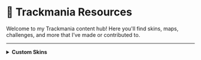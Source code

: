 # 🏁 Trackmania Resources

Welcome to my Trackmania content hub! Here you'll find skins, maps, challenges, and more that I’ve made or contributed to.

---

<details>
  <summary><strong>Custom Skins</strong></summary>
  <br/>

  <details>
    <summary><h3>Breezer (Blue)</h3></summary>
      Trackmania 2020, Stadium
    <a href="https://www.dropbox.com/scl/fi/kflvomqdenni8qnvrmzky/Breezer_Blue.zip?rlkey=i9gjekklrf5hjrm7a0kzda8rs&st=v5e6x45a&dl=1">Download</a>  
  </details>
  <br/>

  <details>
    <summary><h3>FE Championship Showcar</h3></summary>
    Trackmania 2020, Stadium  
    <a href="https://www.dropbox.com/scl/fi/ga45rhydb6bxc3ke7pv6t/FE_Championship_Showcar.zip?rlkey=5qrgcn68su82lr89nlkxomdqu&st=lmvfgyzr&dl=1">Download</a>
  </details>
  <br/>

  <details>
    <summary><h3>Frenzilous (Grey)</h3></summary>
    Trackmania 2020, Stadium  
    <a href="https://www.dropbox.com/scl/fi/9ym1wkc9e6uht1tkt77ki/Frenzilous_Grey.zip?rlkey=h0tlxtbzc41u71hk2ovxcfl57&st=ksn045ni&dl=1">Download</a>
  </details>

  <details>
    <summary><h3>Grey Camo</h3></summary>
    Trackmania 2020, Stadium  
    <a href="https://www.dropbox.com/scl/fi/w2uxasii5jer9pqwa4t12/GreyCamo.zip?rlkey=fx2n7m7aohabgfgy2clnn7yu9&st=b4wuyfvz&dl=1">Download</a>
  </details>

  <details>
    <summary><h3>Onyx</h3></summary>
    Trackmania 2020, Stadium  
    <a href="https://www.dropbox.com/scl/fi/c08b382xbyjt4lp1z09b6/Onyx.zip?rlkey=2mdqfvewdlz3sdmxrs8kts0pd&st=8szq0985&dl=1">Download</a>
    </summary>
  </details>

  <details>
    <summary><h3>SYNC Scribble</h3></summary>
    Trackmania 2020, Stadium  
    <a href="https://www.dropbox.com/scl/fi/hif30m3uqxbx73onh7kg6/SYNC_Scribble.zip?rlkey=7d0309nfq9cnbaavvv2bnthy3&st=ipoyyh89&dl=1">Download</a>
  </details>

---

<details>
  <summary><strong>Challenges</strong></summary>
  <br/>

  <details>
    <summary><h3>Techy Tekky</h3></summary>
    1min 2s, MiniRPG, easy  
    <a href="https://www.dropbox.com/scl/fi/f7fyoyxarfgckwh4jovuf/Techy-Tekky.Challenge.Gbx?rlkey=upjqldjjcyiz1n6q29cscvj88&st=9i1nwbth&dl=1">Download</a>
  </details>

  <details>
    <summary><h3>Speed Heaven</h3></summary>
    1min 8s, fullspeed, speed, mid  
    <a href="https://www.dropbox.com/scl/fi/jqzbpsnkxldhu9t408152/Speed-Speed-Speed.Challenge.Gbx?rlkey=6e951dqf7ccm23rgfm3xixywf&st=v8flqu06&dl=1">Download</a>
  </details>

  <details>
    <summary><h3>Wallesley</h3></summary>
    25s, fullspeed, satisfying  
    <a href="https://www.dropbox.com/scl/fi/koa1av1o6jp2qnzychg8o/Wallesley.Challenge.Gbx?rlkey=8qt2vd8g99litn6jlo8kt8lx0&st=n15wt86v&dl=1">Download</a>
</details>

---

[Back to Profile](./README.md)

